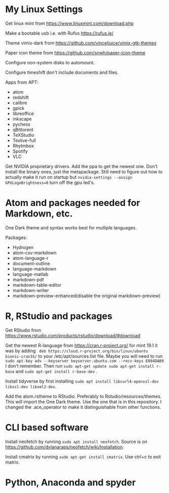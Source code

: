 # My Linux Settings
Get linux mint from https://www.linuxmint.com/download.php

Make a bootable usb i.e. with Rufus https://rufus.ie/

Theme vimix-dark from https://github.com/vinceliuice/vimix-gtk-themes

Paper icon theme from https://github.com/snwh/paper-icon-theme

Configure non-system disks to automount.

Configure timeshift don't include documents and files.

Apps from APT:
* atom
* redshift
* calibre
* gpick
* libreoffice
* inkscape
* pychess
* qBittorent
* TeXStudio
* Texlive-full
* Rhytmbox
* Spotify
* VLC

Get NVIDIA proprietary drivers. Add the ppa to get the newest one. Don't install the binary ones, just the metapackage.
Still need to figure out how to actually make it run on startup but `nvidia-settings --assign GPULogoBrightness=0` turn off the gpu led's.

# Atom and packages needed for Markdown, etc.
One Dark theme and syntax works best for mutliple languages.

Packages:
* Hydrogen
* atom-csv-markdown
* atom-language-r
* document-outline
* language-markdown
* language-matlab
* markdown-pdf
* markdown-table-editor
* markdown-writer
* markdown-preview-enhanced(disable the original markdown-preview)


# R, RStudio and packages
Get RStudio from https://www.rstudio.com/products/rstudio/download/#download

Get the newest R-language from
https://cran.r-project.org/
for mint 19.1 it was by adding
``` deb https://cloud.r-project.org/bin/linux/ubuntu bionic-cran35/``` to your /etc/apt/sources.list file.
Maybe you will need to run
```sudo apt-key adv --keyserver keyserver.ubuntu.com --recv-keys E084DAB9``` I don't remember.
Then run ```sudo apt-get update sudo apt-get install r-base``` and ```sudo apt-get install r-base-dev``` .

Install tidyverse by first installing
```sudo apt install libcurl4-openssl-dev libssl-dev libxml2-dev```.

Add the atom.rstheme to RStudio. Preferably to Rstudio/resources/themes.
This will import the One Dark theme. Use the one that is in this repository. I changed the .ace_operator to make it distinguishable from other functions.

# CLI based software

Install neofetch by running ```sudo apt install neofetch```. Source is on https://github.com/dylanaraps/neofetch/wiki/Installation.

Install cmatrix by running ```sudo apt-get install cmatrix```.
Use ctrl+c to exit matrix.

# Python, Anaconda and spyder

